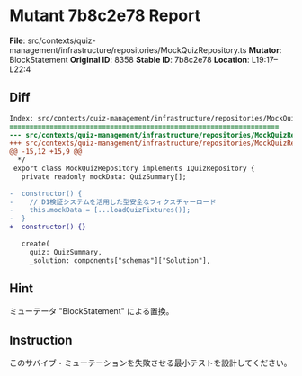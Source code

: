 # Mutant 7b8c2e78 Report

**File**: src/contexts/quiz-management/infrastructure/repositories/MockQuizRepository.ts
**Mutator**: BlockStatement
**Original ID**: 8358
**Stable ID**: 7b8c2e78
**Location**: L19:17–L22:4

## Diff

```diff
Index: src/contexts/quiz-management/infrastructure/repositories/MockQuizRepository.ts
===================================================================
--- src/contexts/quiz-management/infrastructure/repositories/MockQuizRepository.ts	original
+++ src/contexts/quiz-management/infrastructure/repositories/MockQuizRepository.ts	mutated #8358
@@ -15,12 +15,9 @@
  */
 export class MockQuizRepository implements IQuizRepository {
   private readonly mockData: QuizSummary[];
 
-  constructor() {
-    // D1検証システムを活用した型安全なフィクスチャーロード
-    this.mockData = [...loadQuizFixtures()];
-  }
+  constructor() {}
 
   create(
     quiz: QuizSummary,
     _solution: components["schemas"]["Solution"],
```

## Hint

ミューテータ "BlockStatement" による置換。

## Instruction

このサバイブ・ミューテーションを失敗させる最小テストを設計してください。
